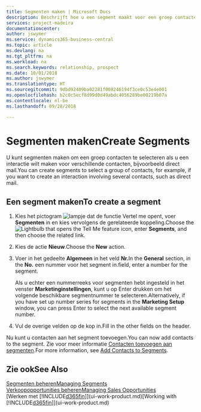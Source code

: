 ```yaml
---
title: Segmenten maken | Microsoft Docs
description: Beschrijft hoe u een segment maakt voor een groep contacten in Business Central, bijvoorbeeld om verschillende contacten een direct mail te sturen.
services: project-madeira
documentationcenter: 
author: jswymer
ms.service: dynamics365-business-central
ms.topic: article
ms.devlang: na
ms.tgt_pltfrm: na
ms.workload: na
ms.search.keywords: relationship, prospect
ms.date: 10/01/2018
ms.author: jswymer
ms.translationtype: HT
ms.sourcegitcommit: 9dbd92409ba02281f008246194f3ce0c53e4e001
ms.openlocfilehash: b2c0c5ecf8d99d0d49abdc4056289be00219b07a
ms.contentlocale: nl-be
ms.lasthandoff: 09/28/2018

---
```

# <a name="create-segments"></a><span data-ttu-id="5d832-103">Segmenten maken</span><span class="sxs-lookup"><span data-stu-id="5d832-103">Create Segments</span></span>
<span data-ttu-id="5d832-104">U kunt segmenten maken om een groep contacten te selecteren als u een interactie wilt maken voor verschillende contacten, bijvoorbeeld direct mail.</span><span class="sxs-lookup"><span data-stu-id="5d832-104">You can create segments to select a group of contacts, for example, if you want to create an interaction involving several contacts, such as direct mail.</span></span>

## <a name="to-create-a-segment"></a><span data-ttu-id="5d832-105">Een segment maken</span><span class="sxs-lookup"><span data-stu-id="5d832-105">To create a segment</span></span>
1. <span data-ttu-id="5d832-106">Kies het pictogram ![lampje dat de functie Vertel me opent](media/ui-search/search_small.png "Vertel me wat u wilt doen"), voer **Segmenten** in en kies vervolgens de gerelateerde koppeling.</span><span class="sxs-lookup"><span data-stu-id="5d832-106">Choose the ![Lightbulb that opens the Tell Me feature](media/ui-search/search_small.png "Tell me what you want to do") icon, enter **Segments**, and then choose the related link.</span></span>
2. <span data-ttu-id="5d832-107">Kies de actie **Nieuw**.</span><span class="sxs-lookup"><span data-stu-id="5d832-107">Choose the **New** action.</span></span>
3. <span data-ttu-id="5d832-108">Voer in het gedeelte **Algemeen** in het veld **Nr.**</span><span class="sxs-lookup"><span data-stu-id="5d832-108">In the **General** section, in the **No.**</span></span> <span data-ttu-id="5d832-109">een nummer voor het segment in.</span><span class="sxs-lookup"><span data-stu-id="5d832-109">field, enter a number for the segment.</span></span>

    <span data-ttu-id="5d832-110">Als u echter een nummerreeks voor segmenten hebt ingesteld in het venster **Marketinginstellingen**, kunt u op Enter drukken om het volgende beschikbare segmentnummer te selecteren.</span><span class="sxs-lookup"><span data-stu-id="5d832-110">Alternatively, if you have set up number series for segments in the **Marketing Setup** window, you can press Enter to select the next available segment number.</span></span>
4. <span data-ttu-id="5d832-111">Vul de overige velden op de kop in.</span><span class="sxs-lookup"><span data-stu-id="5d832-111">Fill in the other fields on the header.</span></span>

<span data-ttu-id="5d832-112">Nu kunt u contacten aan het segment toevoegen.</span><span class="sxs-lookup"><span data-stu-id="5d832-112">You can now add contacts to the segment.</span></span> <span data-ttu-id="5d832-113">Zie voor meer informatie [Contacten toevoegen aan segmenten](marketing-add-contact-segment.md).</span><span class="sxs-lookup"><span data-stu-id="5d832-113">For more information, see [Add Contacts to Segments](marketing-add-contact-segment.md).</span></span>

## <a name="see-also"></a><span data-ttu-id="5d832-114">Zie ook</span><span class="sxs-lookup"><span data-stu-id="5d832-114">See Also</span></span>
[<span data-ttu-id="5d832-115">Segmenten beheren</span><span class="sxs-lookup"><span data-stu-id="5d832-115">Managing Segments</span></span>](marketing-segments.md)  
[<span data-ttu-id="5d832-116">Verkoopopportunities beheren</span><span class="sxs-lookup"><span data-stu-id="5d832-116">Managing Sales Opportunities</span></span>](marketing-manage-sales-opportunities.md)  
<span data-ttu-id="5d832-117">[Werken met [!INCLUDE[d365fin](includes/d365fin_md.md)]](ui-work-product.md)</span><span class="sxs-lookup"><span data-stu-id="5d832-117">[Working with [!INCLUDE[d365fin](includes/d365fin_md.md)]](ui-work-product.md)</span></span>  

